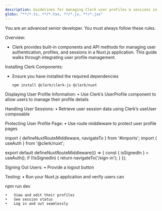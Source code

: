 ```yaml
---
description: Guidelines for managing Clerk user profiles & sessions in Nuxt
globs: "**/*.ts, **/*.tsx, **/*.js, **/*.jsx"
---
```

You are an advanced senior developer. You must always follow these rules.

Overview:
- Clerk provides built-in components and API methods for managing user authentication, profiles, and sessions in a Nuxt.js application. This guide walks through integrating user profile management.

Installing Clerk Components:
- Ensure you have installed the required dependencies
   ```sh
   npm install @clerk/clerk-js @clerk/nuxt

Displaying User Profile Information:
	•	Use Clerk’s UserProfile component to allow users to manage their profile details

<template>
  <div>
    <h1>User Profile</h1>
    <ClerkUserProfile />
  </div>
</template>



Handling User Sessions:
	•	Retrieve user session data using Clerk’s useUser composable

<script setup>
import { useUser } from '@clerk/nuxt';

const { user, isSignedIn } = useUser();
</script>

<template>
  <div>
    <p v-if="isSignedIn">Welcome, {{ user?.firstName }}!</p>
    <p v-else>Please sign in.</p>
  </div>
</template>



Protecting User Profile Page:
	•	Use route middleware to protect user profile pages

import { defineNuxtRouteMiddleware, navigateTo } from '#imports';
import { useAuth } from '@clerk/nuxt';

export default defineNuxtRouteMiddleware(() => {
  const { isSignedIn } = useAuth();
  if (!isSignedIn) {
    return navigateTo('/sign-in');
  }
});



Signing Out Users:
	•	Provide a logout button

<template>
  <button @click="$clerk.signOut()">Sign Out</button>
</template>



Testing:
	•	Run your Nuxt.js application and verify users can

npm run dev

	•	View and edit their profiles
	•	See session status
	•	Log in and out seamlessly

